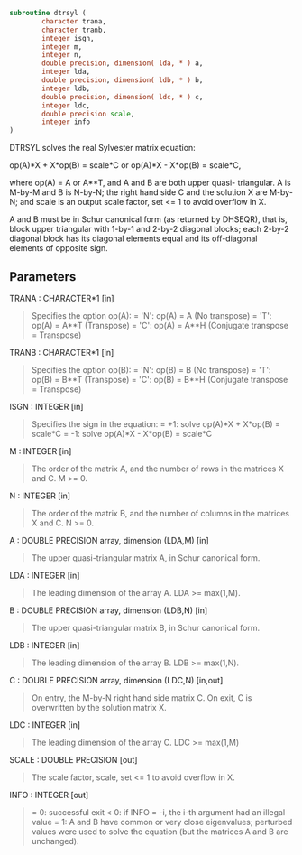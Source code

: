 ```fortran
subroutine dtrsyl (
        character trana,
        character tranb,
        integer isgn,
        integer m,
        integer n,
        double precision, dimension( lda, * ) a,
        integer lda,
        double precision, dimension( ldb, * ) b,
        integer ldb,
        double precision, dimension( ldc, * ) c,
        integer ldc,
        double precision scale,
        integer info
)
```

DTRSYL solves the real Sylvester matrix equation:

op(A)\*X + X\*op(B) = scale\*C or
op(A)\*X - X\*op(B) = scale\*C,

where op(A) = A or A\*\*T, and  A and B are both upper quasi-
triangular. A is M-by-M and B is N-by-N; the right hand side C and
the solution X are M-by-N; and scale is an output scale factor, set
<= 1 to avoid overflow in X.

A and B must be in Schur canonical form (as returned by DHSEQR), that
is, block upper triangular with 1-by-1 and 2-by-2 diagonal blocks;
each 2-by-2 diagonal block has its diagonal elements equal and its
off-diagonal elements of opposite sign.

## Parameters
TRANA : CHARACTER\*1 [in]
> Specifies the option op(A):
> = 'N': op(A) = A    (No transpose)
> = 'T': op(A) = A\*\*T (Transpose)
> = 'C': op(A) = A\*\*H (Conjugate transpose = Transpose)

TRANB : CHARACTER\*1 [in]
> Specifies the option op(B):
> = 'N': op(B) = B    (No transpose)
> = 'T': op(B) = B\*\*T (Transpose)
> = 'C': op(B) = B\*\*H (Conjugate transpose = Transpose)

ISGN : INTEGER [in]
> Specifies the sign in the equation:
> = +1: solve op(A)\*X + X\*op(B) = scale\*C
> = -1: solve op(A)\*X - X\*op(B) = scale\*C

M : INTEGER [in]
> The order of the matrix A, and the number of rows in the
> matrices X and C. M >= 0.

N : INTEGER [in]
> The order of the matrix B, and the number of columns in the
> matrices X and C. N >= 0.

A : DOUBLE PRECISION array, dimension (LDA,M) [in]
> The upper quasi-triangular matrix A, in Schur canonical form.

LDA : INTEGER [in]
> The leading dimension of the array A. LDA >= max(1,M).

B : DOUBLE PRECISION array, dimension (LDB,N) [in]
> The upper quasi-triangular matrix B, in Schur canonical form.

LDB : INTEGER [in]
> The leading dimension of the array B. LDB >= max(1,N).

C : DOUBLE PRECISION array, dimension (LDC,N) [in,out]
> On entry, the M-by-N right hand side matrix C.
> On exit, C is overwritten by the solution matrix X.

LDC : INTEGER [in]
> The leading dimension of the array C. LDC >= max(1,M)

SCALE : DOUBLE PRECISION [out]
> The scale factor, scale, set <= 1 to avoid overflow in X.

INFO : INTEGER [out]
> = 0: successful exit
> < 0: if INFO = -i, the i-th argument had an illegal value
> = 1: A and B have common or very close eigenvalues; perturbed
> values were used to solve the equation (but the matrices
> A and B are unchanged).
